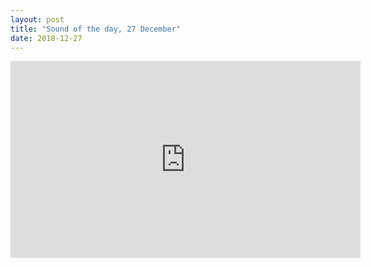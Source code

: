 ```yaml
---
layout: post
title: "Sound of the day, 27 December"
date: 2018-12-27
---
```

<iframe width="560" height="315" src="https://www.youtube-nocookie.com/embed/nvUeo5sagkA" frameborder="0" allow="accelerometer; autoplay; encrypted-media; gyroscope; picture-in-picture" allowfullscreen></iframe>
